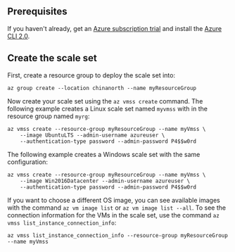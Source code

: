 ## Prerequisites

If you haven't already, get an [Azure subscription trial](/pricing/1rmb-trial/) and install the [Azure CLI 2.0](https://docs.microsoft.com/cli/azure/install-az-cli2).

## Create the scale set

First, create a resource group to deploy the scale set into:

    az group create --location chinanorth --name myResourceGroup

Now create your scale set using the `az vmss create` command. The following example creates a Linux scale set named `myvmss` with in the resource group named `myrg`:

    az vmss create --resource-group myResourceGroup --name myVmss \
        --image UbuntuLTS --admin-username azureuser \
        --authentication-type password --admin-password P4$$w0rd

The following example creates a Windows scale set with the same configuration:

    az vmss create --resource-group myResourceGroup --name myVmss \
        --image Win2016Datacenter --admin-username azureuser \
        --authentication-type password --admin-password P4$$w0rd

If you want to choose a different OS image, you can see available images with the command `az vm image list` or `az vm image list --all`. To see the connection information for the VMs in the scale set, use the command `az vmss list_instance_connection_info`:

    az vmss list_instance_connection_info --resource-group myResourceGroup --name myVmss
